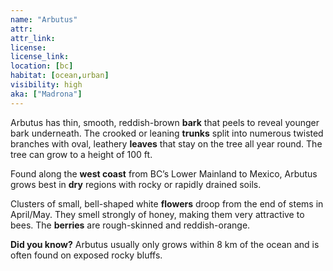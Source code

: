 ```yaml
---
name: "Arbutus"
attr: 
attr_link: 
license: 
license_link: 
location: [bc]
habitat: [ocean,urban]
visibility: high 
aka: ["Madrona"]
---
```

Arbutus has thin, smooth, reddish-brown **bark** that peels to reveal younger bark underneath. The crooked or leaning **trunks** split into numerous twisted branches with oval, leathery **leaves** that stay on the tree all year round. The tree can grow to a height of 100 ft.

Found along the **west coast** from BC’s Lower Mainland to Mexico, Arbutus grows best in **dry** regions with rocky or rapidly drained soils. 

Clusters of small, bell-shaped white **flowers** droop from the end of stems in April/May. They smell strongly of honey, making them very attractive to bees. The **berries** are rough-skinned and reddish-orange.

**Did you know?** Arbutus usually only grows within 8 km of the ocean and is often found on exposed rocky bluffs.

